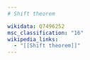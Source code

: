 ```yaml
---
# Shift theorem

wikidata: Q7496252
msc_classification: "16"
wikipedia_links:
  - "[[Shift theorem]]"
---
```


